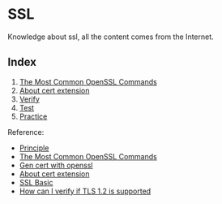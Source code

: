 # SSL
Knowledge about ssl, all the content comes from the Internet.

## Index
1. [The Most Common OpenSSL Commands](https://github.com/cmeslo/SSL/blob/master/article-most-common-openssl-commands.md)
2. [About cert extension](https://github.com/cmeslo/SSL/blob/master/filename-extension.md)
3. [Verify](https://github.com/cmeslo/SSL/blob/master/verify.md)
4. [Test](https://github.com/cmeslo/SSL/blob/master/test.md)
5. [Practice](https://github.com/cmeslo/SSL/blob/master/practice.md)


Reference:
* [Principle](http://blog.csdn.net/oldmtn/article/details/52208747)
* [The Most Common OpenSSL Commands](https://www.sslshopper.com/article-most-common-openssl-commands.html)
* [Gen cert with openssl](https://www.cnblogs.com/littleatp/p/5878763.html)
* [About cert extension](http://www.cnblogs.com/guogangj/p/4118605.html)
* [SSL Basic](http://csc.ocean-pioneer.com/docum/ssl_basic.html)
* [How can I verify if TLS 1.2 is supported](https://serverfault.com/questions/638691/how-can-i-verify-if-tls-1-2-is-supported-on-a-remote-web-server-from-the-rhel-ce)
